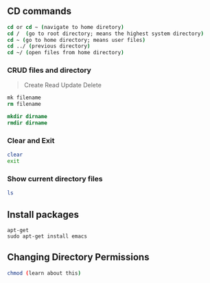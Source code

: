 ## CD commands
```csh
cd or cd ~ (navigate to home diretory)
cd /  (go to root directory; means the highest system directory)
cd ~ (go to home directory; means user files)
cd ../ (previous directory)
cd ~/ (open files from home directory)
```

### CRUD files and directory
> Create Read Update Delete
```csh
mk filename
rm filename

mkdir dirname
rmdir dirname
```

### Clear and Exit
```zsh
clear
exit
```

### Show current directory files
```bash
ls
```

## Install packages
```shell
apt-get
sudo apt-get install emacs
```

## Changing Directory Permissions
```bash
chmod (learn about this)
```

